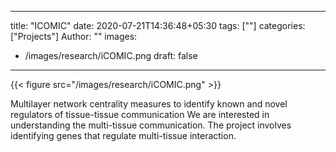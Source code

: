 
---
title: "ICOMIC"
date: 2020-07-21T14:36:48+05:30
tags: [""]
categories: ["Projects"]
Author: ""
images:
  - /images/research/iCOMIC.png
draft: false
---

{{< figure src="/images/research/iCOMIC.png" >}}


Multilayer network centrality measures to identify known and novel regulators of tissue-tissue communication
We are interested in understanding the multi-tissue communication. The project involves identifying genes that regulate multi-tissue interaction.